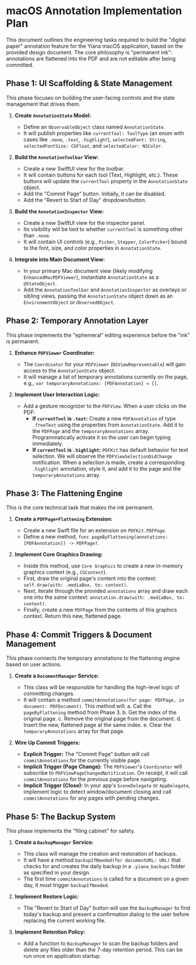 # macOS Annotation Implementation Plan

This document outlines the engineering tasks required to build the "digital paper" annotation feature for the Yiana macOS application, based on the provided design document. The core philosophy is "permanent ink": annotations are flattened into the PDF and are not editable after being committed.

## Phase 1: UI Scaffolding & State Management

This phase focuses on building the user-facing controls and the state management that drives them.

1.  **Create `AnnotationState` Model:**
    *   Define an `ObservableObject` class named `AnnotationState`.
    *   It will publish properties like `currentTool: ToolType` (an enum with cases like `.none`, `.text`, `.highlight`), `selectedFont: String`, `selectedFontSize: CGFloat`, and `selectedColor: NSColor`.

2.  **Build the `AnnotationToolbar` View:**
    *   Create a new SwiftUI view for the toolbar.
    *   It will contain buttons for each tool (Text, Highlight, etc.). These buttons will update the `currentTool` property in the `AnnotationState` object.
    *   Add the "Commit Page" button. Initially, it can be disabled.
    *   Add the "Revert to Start of Day" dropdown/button.

3.  **Build the `AnnotationInspector` View:**
    *   Create a new SwiftUI view for the inspector panel.
    *   Its visibility will be tied to whether `currentTool` is something other than `.none`.
    *   It will contain UI controls (e.g., `Picker`, `Stepper`, `ColorPicker`) bound to the font, size, and color properties in `AnnotationState`.

4.  **Integrate into Main Document View:**
    *   In your primary Mac document view (likely modifying `EnhancedMacPDFViewer`), instantiate `AnnotationState` as a `@StateObject`.
    *   Add the `AnnotationToolbar` and `AnnotationInspector` as overlays or sibling views, passing the `AnnotationState` object down as an `EnvironmentObject` or `ObservedObject`.

## Phase 2: Temporary Annotation Layer

This phase implements the "ephemeral" editing experience before the "ink" is permanent.

1.  **Enhance `PDFViewer` Coordinator:**
    *   The `Coordinator` for your `PDFViewer` (`NSViewRepresentable`) will gain access to the `AnnotationState` object.
    *   It will manage a list of temporary annotations currently on the page, e.g., `var temporaryAnnotations: [PDFAnnotation] = []`.

2.  **Implement User Interaction Logic:**
    *   Add a gesture recognizer to the `PDFView`. When a user clicks on the PDF:
        *   **If `currentTool` is `.text`:** Create a new `PDFAnnotation` of type `.freeText` using the properties from `AnnotationState`. Add it to the `PDFPage` and the `temporaryAnnotations` array. Programmatically activate it so the user can begin typing immediately.
        *   **If `currentTool` is `.highlight`:** `PDFKit` has default behavior for text selection. We will observe the `PDFViewSelectionDidChange` notification. When a selection is made, create a corresponding `.highlight` annotation, style it, and add it to the page and the `temporaryAnnotations` array.

## Phase 3: The Flattening Engine

This is the core technical task that makes the ink permanent.

1.  **Create a `PDFPage+Flattening` Extension:**
    *   Create a new Swift file for an extension on `PDFKit.PDFPage`.
    *   Define a new method, `func pageByFlattening(annotations: [PDFAnnotation]) -> PDFPage?`.

2.  **Implement Core Graphics Drawing:**
    *   Inside this method, use `Core Graphics` to create a new in-memory graphics context (e.g., `CGContext`).
    *   First, draw the original page's content into the context: `self.draw(with: .mediaBox, to: context)`.
    *   Next, iterate through the provided `annotations` array and draw each one into the *same* context: `annotation.draw(with: .mediaBox, to: context)`.
    *   Finally, create a new `PDFPage` from the contents of this graphics context. Return this new, flattened page.

## Phase 4: Commit Triggers & Document Management

This phase connects the temporary annotations to the flattening engine based on user actions.

1.  **Create a `DocumentManager` Service:**
    *   This class will be responsible for handling the high-level logic of committing changes.
    *   It will contain a method `commitAnnotations(for page: PDFPage, in document: PDFDocument)`. This method will:
        a. Call the `pageByFlattening` method from Phase 3.
        b. Get the index of the original page.
        c. Remove the original page from the document.
        d. Insert the new, flattened page at the same index.
        e. Clear the `temporaryAnnotations` array for that page.

2.  **Wire Up Commit Triggers:**
    *   **Explicit Trigger:** The "Commit Page" button will call `commitAnnotations` for the currently visible page.
    *   **Implicit Trigger (Page Change):** The `PDFViewer`'s `Coordinator` will subscribe to `PDFViewPageChangedNotification`. On receipt, it will call `commitAnnotations` for the *previous* page before navigating.
    *   **Implicit Trigger (Close):** In your app's `SceneDelegate` or `AppDelegate`, implement logic to detect window/document closing and call `commitAnnotations` for any pages with pending changes.

## Phase 5: The Backup System

This phase implements the "filing cabinet" for safety.

1.  **Create a `BackupManager` Service:**
    *   This class will manage the creation and restoration of backups.
    *   It will have a method `backupIfNeeded(for documentURL: URL)` that checks for and creates the daily backup in a `.yiana_backups` folder as specified in your design.
    *   The first time `commitAnnotations` is called for a document on a given day, it must trigger `backupIfNeeded`.

2.  **Implement Restore Logic:**
    *   The "Revert to Start of Day" button will use the `BackupManager` to find today's backup and present a confirmation dialog to the user before replacing the current working file.

3.  **Implement Retention Policy:**
    *   Add a function to `BackupManager` to scan the backup folders and delete any files older than the 7-day retention period. This can be run once on application startup.